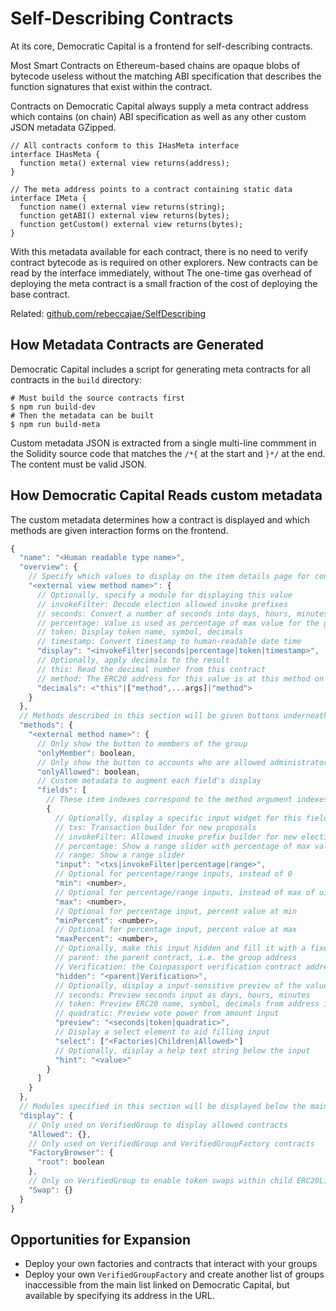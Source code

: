# Self-Describing Contracts

At its core, Democratic Capital is a frontend for self-describing contracts.

Most Smart Contracts on Ethereum-based chains are opaque blobs of bytecode useless without the matching ABI specification that describes the function signatures that exist within the contract.

Contracts on Democratic Capital always supply a meta contract address which contains (on chain) ABI specification as well as any other custom JSON metadata GZipped.

```solidity
// All contracts conform to this IHasMeta interface
interface IHasMeta {
  function meta() external view returns(address);
}

// The meta address points to a contract containing static data
interface IMeta {
  function name() external view returns(string);
  function getABI() external view returns(bytes);
  function getCustom() external view returns(bytes);
}
```

With this metadata available for each contract, there is no need to verify contract bytecode as is required on other explorers. New contracts can be read by the interface immediately, without The one-time gas overhead of deploying the meta contract is a small fraction of the cost of deploying the base contract.

Related: [github.com/rebeccajae/SelfDescribing](https://github.com/rebeccajae/SelfDescribing)

## How Metadata Contracts are Generated

Democratic Capital includes a script for generating meta contracts for all contracts in the `build` directory:

```
# Must build the source contracts first
$ npm run build-dev
# Then the metadata can be built
$ npm run build-meta
```

Custom metadata JSON is extracted from a single multi-line commment in the Solidity source code that matches the `/*{` at the start and `}*/` at the end. The content must be valid JSON.

## How Democratic Capital Reads custom metadata

The custom metadata determines how a contract is displayed and which methods are given interaction forms on the frontend.

```js
{
  "name": "<Human readable type name>",
  "overview": {
    // Specify which values to display on the item details page for contracts of this type
    "<external view method name>": {
      // Optionally, specify a module for displaying this value
      // invokeFilter: Decode election allowed invoke prefixes
      // seconds: Convert a number of seconds into days, hours, minutes
      // percentage: Value is used as percentage of max value for the given type
      // token: Display token name, symbol, decimals
      // timestamp: Convert timestamp to human-readable date time
      "display": "<invokeFilter|seconds|percentage|token|timestamp>",
      // Optionally, apply decimals to the result
      // this: Read the decimal number from this contract
      // method: The ERC20 address for this value is at this method on this contract
      "decimals": <"this"|["method",...args]|"method">
    }
  },
  // Methods described in this section will be given buttons underneath the overview
  "methods": {
    "<external method name>": {
      // Only show the button to members of the group
      "onlyMember": boolean,
      // Only show the button to accounts who are allowed administrators of the group
      "onlyAllowed": boolean,
      // Custom metadata to augment each field's display
      "fields": [
        // These item indexes correspond to the method argument indexes
        {
          // Optionally, display a specific input widget for this field
          // txs: Transaction builder for new proposals
          // invokeFilter: Allowed invoke prefix builder for new election contracts
          // percentage: Show a range slider with percentage of max value for type
          // range: Show a range slider
          "input": "<txs|invokeFilter|percentage|range>",
          // Optional for percentage/range inputs, instead of 0
          "min": <number>,
          // Optional for percentage/range inputs, instead of max of uint type
          "max": <number>,
          // Optional for percentage input, percent value at min
          "minPercent": <number>,
          // Optional for percentage input, percent value at max
          "maxPercent": <number>,
          // Optionally, make this input hidden and fill it with a fixed value
          // parent: the parent contract, i.e. the group address
          // Verification: the Coinpassport verification contract address
          "hidden": "<parent|Verification>",
          // Optionally, display a input-sensitive preview of the value
          // seconds: Preview seconds input as days, hours, minutes
          // token: Preview ERC20 name, symbol, decimals from address input
          // quadratic: Preview vote power from amount input
          "preview": "<seconds|token|quadratic>",
          // Display a select element to aid filling input
          "select": ["<Factories|Children|Allowed>"]
          // Optionally, display a help text string below the input
          "hint": "<value>"
        }
      ]
    }
  },
  // Modules specified in this section will be displayed below the main details
  "display": {
    // Only used on VerifiedGroup to display allowed contracts
    "Allowed": {},
    // Only used on VerifiedGroup and VerifiedGroupFactory contracts
    "FactoryBrowser": {
      "root": boolean
    },
    // Only on VerifiedGroup to enable token swaps within child ERC20LiquidityPool contracts
    "Swap": {}
  }
}
```

## Opportunities for Expansion

* Deploy your own factories and contracts that interact with your groups
* Deploy your own `VerifiedGroupFactory` and create another list of groups inaccessible from the main list linked on Democratic Capital, but available by specifying its address in the URL.

